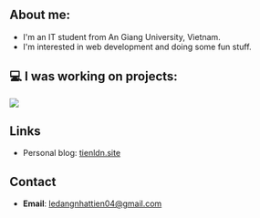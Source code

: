 ## About me:

- I'm an IT student from An Giang University, Vietnam. 
- I'm interested in web development and doing some fun stuff.

## 💻 I was working on projects:

<img src="https://go-skill-icons.vercel.app/api/icons?i=laravel,nextjs,react,flutter,vuejs,tauri,svelte,dotnet,rust&perline=5">

## Links
- Personal blog: [tienldn.site](https://tienldn.site/)

## Contact
- **Email**: [ledangnhattien04@gmail.com](mailto:ledangnhattien04@gmail.com)
